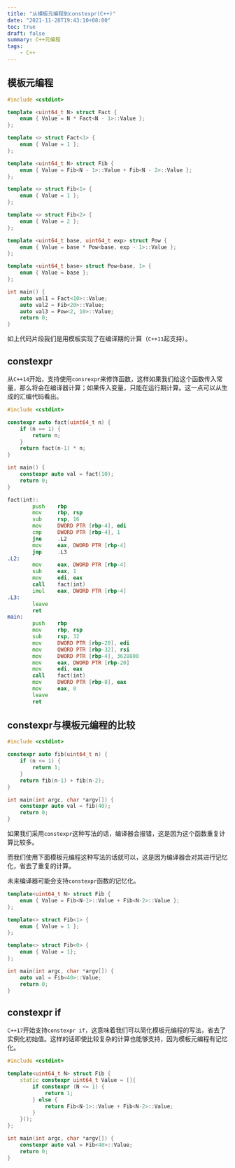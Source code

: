 ```yaml
---
title: "从模板元编程到constexpr(C++)"
date: "2021-11-28T19:43:10+08:00"
toc: true
draft: false
summary: C++元编程
tags:
    - C++
---
```


## 模板元编程

```cpp
#include <cstdint>

template <uint64_t N> struct Fact {
    enum { Value = N * Fact<N - 1>::Value };
};

template <> struct Fact<1> {
    enum { Value = 1 };
};

template <uint64_t N> struct Fib {
    enum { Value = Fib<N - 1>::Value + Fib<N - 2>::Value };
};

template <> struct Fib<1> {
    enum { Value = 1 };
};

template <> struct Fib<2> {
    enum { Value = 2 };
};

template <uint64_t base, uint64_t exp> struct Pow {
    enum { Value = base * Pow<base, exp - 1>::Value };
};

template <uint64_t base> struct Pow<base, 1> {
    enum { Value = base };
};

int main() {
    auto val1 = Fact<10>::Value;
    auto val2 = Fib<20>::Value;
    auto val3 = Pow<2, 10>::Value;
    return 0;
}
```

如上代码片段我们是用模板实现了在编译期的计算（`C++11`起支持）。

## constexpr

从`C++14`开始，支持使用`consrexpr`来修饰函数，这样如果我们给这个函数传入常量，那么将会在编译器计算；如果传入变量，只能在运行期计算。这一点可以从生成的汇编代码看出。

```cpp
#include <cstdint>

constexpr auto fact(uint64_t n) {
    if (n == 1) {
        return n;
    }
    return fact(n-1) * n;
}

int main() {
    constexpr auto val = fact(10);
    return 0;
}
```

```asm
fact(int):
        push    rbp
        mov     rbp, rsp
        sub     rsp, 16
        mov     DWORD PTR [rbp-4], edi
        cmp     DWORD PTR [rbp-4], 1
        jne     .L2
        mov     eax, DWORD PTR [rbp-4]
        jmp     .L3
.L2:
        mov     eax, DWORD PTR [rbp-4]
        sub     eax, 1
        mov     edi, eax
        call    fact(int)
        imul    eax, DWORD PTR [rbp-4]
.L3:
        leave
        ret
main:
        push    rbp
        mov     rbp, rsp
        sub     rsp, 32
        mov     DWORD PTR [rbp-20], edi
        mov     QWORD PTR [rbp-32], rsi
        mov     DWORD PTR [rbp-4], 3628800
        mov     eax, DWORD PTR [rbp-20]
        mov     edi, eax
        call    fact(int)
        mov     DWORD PTR [rbp-8], eax
        mov     eax, 0
        leave
        ret
```

## constexpr与模板元编程的比较

```cpp
#include <cstdint>

constexpr auto fib(uint64_t n) {
    if (n <= 1) {
        return 1;
    }
    return fib(n-1) + fib(n-2);
}

int main(int argc, char *argv[]) {
    constexpr auto val = fib(40);
    return 0;
}
```

如果我们采用`constexpr`这种写法的话，编译器会报错，这是因为这个函数重复计算比较多。

而我们使用下面模板元编程这种写法的话就可以，这是因为编译器会对其进行记忆化，省去了重复的计算。

未来编译器可能会支持`constexpr`函数的记忆化。

```cpp
template<uint64_t N> struct Fib {
    enum { Value = Fib<N-1>::Value + Fib<N-2>::Value };
};

template<> struct Fib<1> {
    enum { Value = 1 };
};

template<> struct Fib<0> {
    enum { Value = 1};
};

int main(int argc, char *argv[]) {
    auto val = Fib<40>::Value;
    return 0;
}
```

## constexpr if

`C++17`开始支持`constexpr if`，这意味着我们可以简化模板元编程的写法，省去了实例化初始值。这样的话即使比较复杂的计算也能够支持，因为模板元编程有记忆化。

```cpp
#include <cstdint>

template<uint64_t N> struct Fib {
    static constexpr uint64_t Value = []{
        if constexpr (N <= 1) {
            return 1;
        } else {
            return Fib<N-1>::Value + Fib<N-2>::Value;
        }
    }();
};

int main(int argc, char *argv[]) {
    constexpr auto val = Fib<40>::Value;
    return 0;
}
```